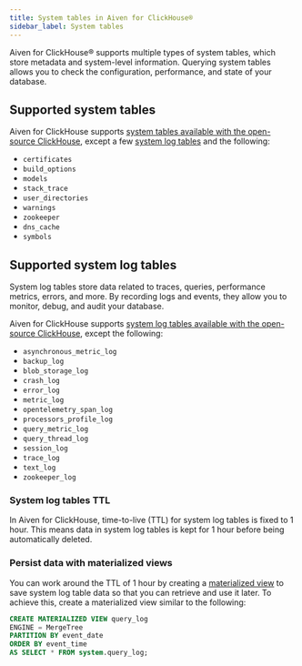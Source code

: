 ```yaml
---
title: System tables in Aiven for ClickHouse®
sidebar_label: System tables
---
```


Aiven for ClickHouse® supports multiple types of system tables, which store metadata and system-level information. Querying system tables allows you to check the configuration, performance, and state of your database.

## Supported system tables

Aiven for ClickHouse supports
[system tables available with the open-source ClickHouse](https://clickhouse.com/docs/en/operations/system-tables),
except a few
[system log tables](/docs/products/clickhouse/reference/clickhouse-system-tables#supported-system-log-tables)
and the following:

- `certificates`
- `build_options`
- `models`
- `stack_trace`
- `user_directories`
- `warnings`
- `zookeeper`
- `dns_cache`
- `symbols`

## Supported system log tables

System log tables store data related to traces, queries, performance metrics, errors, and
more. By recording logs and events, they allow you to monitor, debug, and audit your
database.

Aiven for ClickHouse supports
[system log tables available with the open-source ClickHouse](https://clickhouse.com/docs/en/operations/system-tables),
except the following:

- `asynchronous_metric_log`
- `backup_log`
- `blob_storage_log`
- `crash_log`
- `error_log`
- `metric_log`
- `opentelemetry_span_log`
- `processors_profile_log`
- `query_metric_log`
- `query_thread_log`
- `session_log`
- `trace_log`
- `text_log`
- `zookeeper_log`

### System log tables TTL

In Aiven for ClickHouse, time-to-live (TTL) for system log tables is fixed to 1 hour. This
means data in system log tables is kept for 1 hour before being automatically deleted.

### Persist data with materialized views

You can work around the TTL of 1 hour by creating a
[materialized view](/docs/products/clickhouse/howto/materialized-views)
to save system log table data so that you can retrieve and use it later. To achieve this,
create a materialized view similar to the following:

```sql
CREATE MATERIALIZED VIEW query_log
ENGINE = MergeTree
PARTITION BY event_date
ORDER BY event_time
AS SELECT * FROM system.query_log;
```
